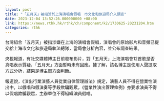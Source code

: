 ```yaml
---
layout: post
title: "「五月天」被指涉於上海演唱會假唱　市文化和旅遊局介入調查"
date: 2023-12-04 13:52:26.000000000 +08:00
link: https://news.rthk.hk/rthk/ch/component/k2/1730625-20231204.htm
categories: rthk
---
```


台灣組合「五月天」被指涉嫌在上海的演唱會假唱，演唱會的原始影片和音頻已提交給上海市文化和旅遊局執法總隊，當局會分析內容，並公布調查結果。

央視報道，有社交媒體博主日前發布影片，對「五月天」上海演唱會12首歌是否真唱表示質疑，「五月天」方面暫時未有回應。據了解，該名博主是使用人聲提取方式分析，結果是博主單方面判斷。

報道說，《演出行業演藝人員從業自律管理辦法》規定，演藝人員不得在營業性演出中，以假唱和假演奏等手段欺騙觀眾。《營業性演出管理條例》亦要求演員不得以假唱欺騙觀眾，主辦單位不得組織演員假唱。
